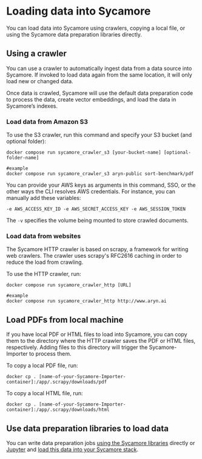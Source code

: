 # Loading data into Sycamore

You can load data into Sycamore using crawlers, copying a local file, or using the Sycamore data preparation libraries directly.


## Using a crawler
You can use a crawler to automatically ingest data from a data source into Sycamore. If invoked to load data again from the same location, it will only load new or changed data.

Once data is crawled, Sycamore will use the default data preparation code to process the data, create vector embeddings, and load the data in Sycamore’s indexes.

### Load data from Amazon S3

To use the S3 crawler, run this command and specify your S3 bucket (and optional folder):

```
docker compose run sycamore_crawler_s3 [your-bucket-name] [optional-folder-name]

#example
docker compose run sycamore_crawler_s3 aryn-public sort-benchmark/pdf
```

You can provide your AWS keys as arguments in this command, SSO, or the other ways the CLI resolves AWS credentials. For instance, you can manually add these variables:

```-e AWS_ACCESS_KEY_ID -e AWS_SECRET_ACCESS_KEY -e AWS_SESSION_TOKEN```

The `-v` specifies the volume being mounted to store crawled documents.

### Load data from websites

The Sycamore HTTP crawler is based on scrapy, a framework for writing web crawlers. The crawler uses scrapy's RFC2616 caching in order to reduce the load from crawling.

To use the HTTP crawler, run:

```
docker compose run sycamore_crawler_http [URL]

#example
docker compose run sycamore_crawler_http http://www.aryn.ai
```


## Load PDFs from local machine

If you have local PDF or HTML files to load into Sycamore, you can copy them to the directory where the HTTP crawler saves the PDF or HTML files, respectively. Adding files to this directory will trigger the Sycamore-Importer to process them.

To copy a local PDF file, run:

`docker cp . [name-of-your-Sycamore-Importer-container]:/app/.scrapy/downloads/pdf`

To copy a local HTML file, run:

`docker cp . [name-of-your-Sycamore-Importer-container]:/app/.scrapy/downloads/html`


## Use data preparation libraries to load data

You can write data preparation jobs [using the Sycamore libraries](/installing_sycamore_libraries_locally.md) directly or [Jupyter](/using_jupyter.md) and [load this data into your Sycamore stack](/running_a_data_preparation_job.md). 

